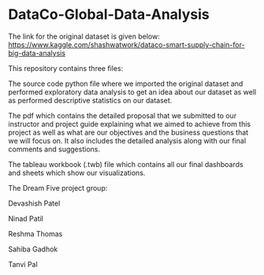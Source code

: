 # DataCo-Global-Data-Analysis

The link for the original dataset is given below:
https://www.kaggle.com/shashwatwork/dataco-smart-supply-chain-for-big-data-analysis

This repository contains three files: 

The source code python file where we imported the original dataset and performed exploratory data analysis to get an idea about our dataset as well as performed descriptive statistics on our dataset.

The pdf which contains the detailed proposal that we submitted to our instructor and project guide explaining what we aimed to achieve from this project as well as what are our objectives and the business questions that we will focus on. It also includes the detailed analysis along with our final comments and suggestions.

The tableau workbook (.twb) file which contains all our final dashboards and sheets which show our visualizations.


The Dream Five project group:

Devashish Patel

Ninad Patil

Reshma Thomas

Sahiba Gadhok

Tanvi Pal

